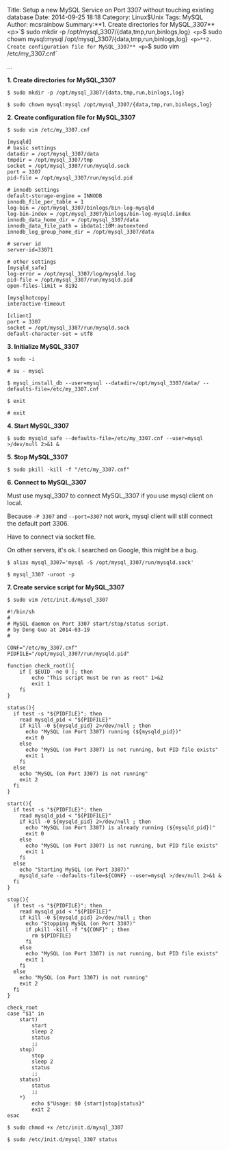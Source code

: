 Title: Setup a new MySQL Service on Port 3307 without touching existing database
Date: 2014-09-25 18:18
Category: Linux$Unix
Tags: MySQL
Author: mcsrainbow
Summary:**1. Create directories for MySQL_3307** <p>`$ sudo mkdir -p /opt/mysql_3307/{data,tmp,run,binlogs,log}` <p>`$ sudo chown mysql:mysql /opt/mysql_3307/{data,tmp,run,binlogs,log}` <p>**2. Create configuration file for MySQL_3307** <p>`$ sudo vim /etc/my_3307.cnf` <p>...

**1. Create directories for MySQL_3307**

`$ sudo mkdir -p /opt/mysql_3307/{data,tmp,run,binlogs,log}`

`$ sudo chown mysql:mysql /opt/mysql_3307/{data,tmp,run,binlogs,log}`

**2. Create configuration file for MySQL_3307**

`$ sudo vim /etc/my_3307.cnf`

```
[mysqld]
# basic settings
datadir = /opt/mysql_3307/data
tmpdir = /opt/mysql_3307/tmp
socket = /opt/mysql_3307/run/mysqld.sock
port = 3307
pid-file = /opt/mysql_3307/run/mysqld.pid

# innodb settings
default-storage-engine = INNODB
innodb_file_per_table = 1
log-bin = /opt/mysql_3307/binlogs/bin-log-mysqld
log-bin-index = /opt/mysql_3307/binlogs/bin-log-mysqld.index
innodb_data_home_dir = /opt/mysql_3307/data
innodb_data_file_path = ibdata1:10M:autoextend
innodb_log_group_home_dir = /opt/mysql_3307/data

# server id
server-id=33071

# other settings
[mysqld_safe]
log-error = /opt/mysql_3307/log/mysqld.log
pid-file = /opt/mysql_3307/run/mysqld.pid
open-files-limit = 8192

[mysqlhotcopy]
interactive-timeout

[client]
port = 3307
socket = /opt/mysql_3307/run/mysqld.sock
default-character-set = utf8
```

**3. Initialize MySQL_3307**

`$ sudo -i`

`# su - mysql`

`$ mysql_install_db --user=mysql --datadir=/opt/mysql_3307/data/ --defaults-file=/etc/my_3307.cnf`

`$ exit`

`# exit`

**4. Start MySQL_3307**

`$ sudo mysqld_safe --defaults-file=/etc/my_3307.cnf --user=mysql >/dev/null 2>&1 &`

**5. Stop MySQL_3307**

`$ sudo pkill -kill -f "/etc/my_3307.cnf"`

**6. Connect to MySQL_3307**

Must use mysql_3307 to connect MySQL_3307 if you use mysql client on local.

Because `-P 3307` and `--port=3307` not work, mysql client will still connect the default port 3306.

Have to connect via socket file.

On other servers, it's ok. I searched on Google, this might be a bug.

`$ alias mysql_3307='mysql -S /opt/mysql_3307/run/mysqld.sock'`

`$ mysql_3307 -uroot -p`

**7. Create service script for MySQL_3307**

`$ sudo vim /etc/init.d/mysql_3307`

```
#!/bin/sh
#
# MySQL daemon on Port 3307 start/stop/status script.
# by Dong Guo at 2014-03-19
#
 
CONF="/etc/my_3307.cnf"
PIDFILE="/opt/mysql_3307/run/mysqld.pid"
 
function check_root(){
    if [ $EUID -ne 0 ]; then
        echo "This script must be run as root" 1>&2
        exit 1
    fi
}
 
status(){
  if test -s "${PIDFILE}"; then
    read mysqld_pid < "${PIDFILE}"
    if kill -0 ${mysqld_pid} 2>/dev/null ; then
      echo "MySQL (on Port 3307) running (${mysqld_pid})"
      exit 0
    else
      echo "MySQL (on Port 3307) is not running, but PID file exists"
      exit 1
    fi
  else
    echo "MySQL (on Port 3307) is not running"
    exit 2
  fi
}
 
start(){
  if test -s "${PIDFILE}"; then
    read mysqld_pid < "${PIDFILE}"
    if kill -0 ${mysqld_pid} 2>/dev/null ; then
      echo "MySQL (on Port 3307) is already running (${mysqld_pid})"
      exit 0
    else
      echo "MySQL (on Port 3307) is not running, but PID file exists"
      exit 1
    fi
  else
    echo "Starting MySQL (on Port 3307)"
    mysqld_safe --defaults-file=${CONF} --user=mysql >/dev/null 2>&1 &
  fi
}
 
stop(){
  if test -s "${PIDFILE}"; then
    read mysqld_pid < "${PIDFILE}"
    if kill -0 ${mysqld_pid} 2>/dev/null ; then
      echo "Stopping MySQL (on Port 3307)"
      if pkill -kill -f "${CONF}" ; then
        rm ${PIDFILE}
      fi
    else
      echo "MySQL (on Port 3307) is not running, but PID file exists"
      exit 1
    fi
  else
    echo "MySQL (on Port 3307) is not running"
    exit 2
  fi
}
 
check_root
case "$1" in
    start)
        start
        sleep 2
        status
        ;;
    stop)
        stop
        sleep 2
        status
        ;;
    status)
        status
        ;;
    *)
        echo $"Usage: $0 {start|stop|status}"
        exit 2
esac

```

`$ sudo chmod +x /etc/init.d/mysql_3307`

`$ sudo /etc/init.d/mysql_3307 status`
